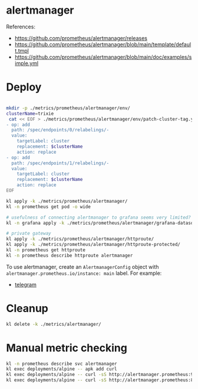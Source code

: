 

# alertmanager

References:
- https://github.com/prometheus/alertmanager/releases
- https://github.com/prometheus/alertmanager/blob/main/template/default.tmpl
- https://github.com/prometheus/alertmanager/blob/main/doc/examples/simple.yml

# Deploy

```bash

mkdir -p ./metrics/prometheus/alertmanager/env/
clusterName=trixie
 cat << EOF > ./metrics/prometheus/alertmanager/env/patch-cluster-tag.yaml
- op: add
  path: /spec/endpoints/0/relabelings/-
  value:
    targetLabel: cluster
    replacement: $clusterName
    action: replace
- op: add
  path: /spec/endpoints/1/relabelings/-
  value:
    targetLabel: cluster
    replacement: $clusterName
    action: replace
EOF

kl apply -k ./metrics/prometheus/alertmanager/
kl -n prometheus get pod -o wide

# usefulness of connecting alertmanager to grafana seems very limited?
kl -n grafana apply -k ./metrics/prometheus/alertmanager/grafana-datasource/

# private gateway
kl apply -k ./metrics/prometheus/alertmanager/httproute/
kl apply -k ./metrics/prometheus/alertmanager/httproute-protected/
kl -n prometheus get httproute
kl -n prometheus describe httproute alertmanager

```

To use alertmanager, create an `AlertmanagerConfig` object with `alertmanager.prometheus.io/instance: main` label.
For example:
- [telegram](./telegram/notify-telegram.md)

# Cleanup

```bash
kl delete -k ./metrics/alertmanager/
```

# Manual metric checking

```bash
kl -n prometheus describe svc alertmanager
kl exec deployments/alpine -- apk add curl
kl exec deployments/alpine -- curl -sS http://alertmanager.prometheus:9093/metrics
kl exec deployments/alpine -- curl -sS http://alertmanager.prometheus:8080/metrics
```
